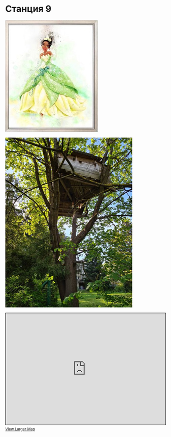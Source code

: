 <script>if (!document.cookie.split('; ').find(row => row.startsWith('questStarted'))) { window.location.href = "/404" }</script>

# Станция 9

![Stage 9](img/09.jpg)

![Path 9](path/09.jpg)

<iframe width="100%" height="350" frameborder="0" scrolling="no" marginheight="0" marginwidth="0" src="https://www.openstreetmap.org/export/embed.html?bbox=24.87241387367249%2C59.460408706416565%2C24.88108277320862%2C59.4642301197361&amp;layer=mapnik&amp;marker=59.46231946708135%2C24.87674832344055" style="border: 1px solid black"></iframe><br/><small><a href="https://www.openstreetmap.org/?mlat=59.46232&amp;mlon=24.87675#map=17/59.46232/24.87675&amp;layers=N">View Larger Map</a></small>